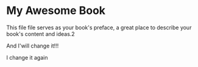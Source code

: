 # My Awesome Book

This file file serves as your book's preface, a great place to describe your book's content and ideas.2

And I'will change it!!!

I change it again


